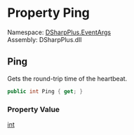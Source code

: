 # Property Ping

Namespace: [DSharpPlus.EventArgs](DSharpPlus.EventArgs.md)  
Assembly: DSharpPlus.dll

## <a id="DSharpPlus_EventArgs_HeartbeatEventArgs_Ping"></a>Ping

Gets the round-trip time of the heartbeat.

```csharp
public int Ping { get; }
```

### Property Value

[int](https://learn.microsoft.com/dotnet/api/system.int32)

